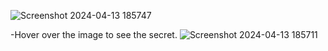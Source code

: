 ![Screenshot 2024-04-13 185747](https://github.com/321sayantan/secret-messages/assets/92078956/910da121-e61d-41d3-b5f2-2daaaf08c174)

-Hover over the image to see the secret.
![Screenshot 2024-04-13 185711](https://github.com/321sayantan/secret-messages/assets/92078956/f102da6f-26ea-469e-8287-a80412c0c6ae)
